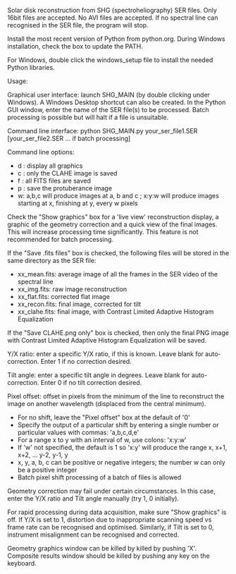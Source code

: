 Solar disk reconstruction from SHG (spectroheliography) SER files. Only 16bit files are accepted. No AVI files are accepted.
If no spectral line can recognised in the SER file, the program will stop.

Install the most recent version of Python from python.org. During Windows installation, check the box to update the PATH.

For Windows, double click the windows_setup file to install the needed Python libraries.

Usage:

Graphical user interface: launch SHG_MAIN (by double clicking under Windows). A Windows Desktop shortcut can also be created.
In the Python GUI window, enter the name of the SER file(s) to be processed. Batch processing is possible but will halt if a file is unsuitable.

Command line interface: python SHG_MAIN.py your_ser_file1.SER [your_ser_file2.SER ... if batch processing]

Command line options:
- d : display all graphics
- c : only the CLAHE image is saved
- f : all FITS files are saved
- p : save the protuberance image
- w: a,b,c will produce images at a, b and c ; x:y:w will produce images starting at x, finishing at y, every w pixels

Check the "Show graphics" box for a 'live view' reconstruction display, a graphic of the geometry correction and a quick view of the final images.
This will increase processing time significantly. This feature is not recommended for batch processing.

If the "Save .fits files" box is checked, the following files will be stored in the same directory as the SER file:

- xx_mean.fits: average image of all the frames in the SER video of the spectral line
- xx_img.fits: raw image reconstruction
- xx_flat.fits: corrected flat image
- xx_recon.fits: final image, corrected for tilt
- xx_clahe.fits: final image, with Contrast Limited Adaptive Histogram Equalization

If the "Save CLAHE.png only" box is checked, then only the final PNG image with Contrast Limited Adaptive Histogram Equalization will be saved.

Y/X ratio: enter a specific Y/X ratio, if this is known. Leave blank for auto-correction. Enter 1 if no correction desired.

Tilt angle: enter a specific tilt angle in degrees. Leave blank for auto-correction. Enter 0 if no tilt correction desired.

Pixel offset: offset in pixels from the minimum of the line to reconstruct the image on another wavelength (displaced from the central minimum).
- For no shift, leave the "Pixel offset" box at the default of '0'
- Specify the output of a particular shift by entering a single number or particular values with commas: 'a,b,c,d,e'
- For a range x to y with an interval of w, use colons: 'x:y:w'
- If 'w' not specified, the default is 1 so  'x:y' will produce the range x, x+1, x+2, ... y-2, y-1, y
- x, y, a, b, c can be positive or negative integers; the number w can only be a positive integer
- Batch pixel shift processing of a batch of files is allowed

Geometry correction may fail under certain circumstances. In this case, enter the Y/X ratio and Tilt angle manually (try 1, 0 initially).

For rapid processing during data acquisition, make sure "Show graphics" is off.
If Y/X is set to 1, distortion due to inappropriate scanning speed vs frame rate can be recognised and optimised.
Similarly, if Tilt is set to 0, instrument misalignment can be recognised and corrected.

Geometry graphics window can be killed by killed by pushing 'X'.
Composite results window should be killed by pushing any key on the keyboard.
